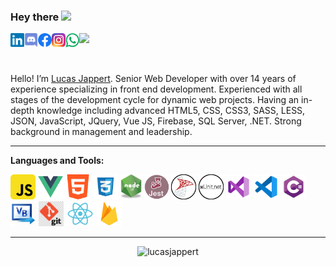### Hey there <img src="https://media.giphy.com/media/hvRJCLFzcasrR4ia7z/giphy.gif" width="25px">


<a href="https://www.linkedin.com/in/lucasjappert/">
  <img align="left" alt="Lucas Jappert's LinkedIN" width="22px" src="https://github.com/LucasJappert/lucasjappert/blob/main/images/linkedin.svg" />
</a>
<a href="https://discord.gg/Marty#1533">
  <img align="left" alt="Lucas Jappert's Discord" width="22px" src="https://github.com/LucasJappert/lucasjappert/blob/main/images/discord.svg" />
</a>
<a href="https://www.facebook.com/GringoRamona/">
  <img align="left" alt="Lucas Jappert's Facebook" width="22px" src="https://github.com/LucasJappert/lucasjappert/blob/main/images/Facebook.png" />
</a>
<a href="https://www.instagram.com/lucasjappert/">
  <img align="left" alt="Lucas Jappert's Instagram" width="22px" src="https://github.com/LucasJappert/lucasjappert/blob/main/images/Instagram.png" />
</a>
<a href="https://api.whatsapp.com/send?phone=543492412021">
  <img align="left" alt="Lucas Jappert's Whatsapp" width="22px" src="https://github.com/LucasJappert/lucasjappert/blob/main/images/WhatsApp.png" />
</a>

![](https://visitor-badge.glitch.me/badge?page_id=lucasjappert.lucasjappert)

<br />

Hello! I’m [Lucas Jappert](https://lucasjappert.github.io/myprofile/). Senior Web Developer with over 14 years of experience specializing in front end development. Experienced with all stages of the development cycle for dynamic web projects. Having an in-depth knowledge including advanced HTML5, CSS, CSS3, SASS, LESS, JSON, JavaScript, JQuery, Vue JS, Firebase, SQL Server, .NET. Strong background in management and leadership.

---

**Languages and Tools:**  

<code><img height="40" alt="javascript" src="https://github.com/LucasJappert/lucasjappert/blob/main/images/javascript.png"></code> 
<code><img height="40" alt="vue" src="https://github.com/LucasJappert/lucasjappert/blob/main/images/vue.png"></code>
<code><img height="40" alt="html" src="https://github.com/LucasJappert/lucasjappert/blob/main/images/html.png"></code>
<code><img height="40" alt="css3" src="https://github.com/LucasJappert/lucasjappert/blob/main/images/css.png"></code>
<code><img height="40" alt="node" src="https://github.com/LucasJappert/lucasjappert/blob/main/images/node.png"></code>
<code><img height="40" alt="Jest" src="https://github.com/LucasJappert/lucasjappert/blob/main/images/jest.png"></code>
<code><img height="40" alt="SQL Server" src="https://github.com/LucasJappert/lucasjappert/blob/main/images/sql.png"></code>
<code><img height="40" alt="xUnit" src="https://github.com/LucasJappert/lucasjappert/blob/main/images/xUnit.png"></code>
<code><img height="40" alt="visualstudio" src="https://github.com/LucasJappert/lucasjappert/blob/main/images/visual-studio-2019.png"></code>
<code><img height="40" alt="visualcode" src="https://github.com/LucasJappert/lucasjappert/blob/main/images/visualcode.png"></code>
<code><img height="40" alt="c#" src="https://github.com/LucasJappert/lucasjappert/blob/main/images/csharp.png"></code>
<code><img height="40" alt="visual basic" src="https://github.com/LucasJappert/lucasjappert/blob/main/images/vb.png"></code>
<code><img height="40" alt="git" src="https://github.com/LucasJappert/lucasjappert/blob/main/images/git.png"></code>
<code><img height="40" alt="react" src="https://github.com/LucasJappert/lucasjappert/blob/main/images/react.png"></code>
<code><img height="40" alt="firebase" src="https://github.com/LucasJappert/lucasjappert/blob/main/images/firebase.png"></code>

---

<p align="center"> <img src="https://github-readme-stats.vercel.app/api?username=lucasjappert&show_icons=true&theme=gotham" alt="lucasjappert" />


<!--
**LucasJappert/lucasjappert** is a ✨ _special_ ✨ repository because its `README.md` (this file) appears on your GitHub profile.

Here are some ideas to get you started:

- 🔭 I’m currently working on ...
- 🌱 I’m currently learning ...
- 👯 I’m looking to collaborate on ...
- 🤔 I’m looking for help with ...
- 💬 Ask me about ...
- 📫 How to reach me: ...
- 😄 Pronouns: ...
- ⚡ Fun fact: ...
-->
